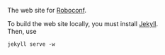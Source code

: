 The web site for [Roboconf](https://github.com/roboconf/roboconf).

To build the web site locally, you must install [Jekyll](http://jekyllrb.com/).  
Then, use

	jekyll serve -w
